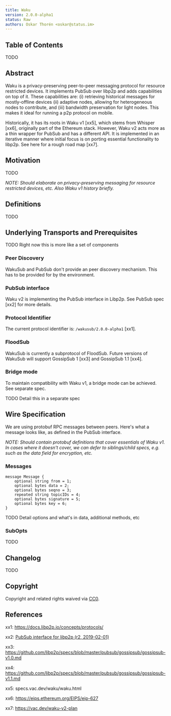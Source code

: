 ```yaml
---
title: Waku
version: 2.0.0-alpha1
status: Raw
authors: Oskar Thorén <oskar@status.im>
---
```


## Table of Contents

TODO

## Abstract

Waku is a privacy-preserving peer-to-peer messaging protocol for resource restricted devices. It implements PubSub over libp2p and adds capabilities on top of it. These capabilities are: (i) retrieving historical messages for mostly-offline devices (ii) adaptive nodes, allowing for heterogeneous nodes to contribute, and (iii) bandwidth preservation for light nodes. This makes it ideal for running a p2p protocol on mobile.

Historically, it has its roots in Waku v1 [xx5], which stems from Whisper [xx6], originally part of the Ethereum stack. However, Waku v2 acts more as a thin wrapper for PubSub and has a different API. It is implemented in an iterative manner where initial focus is on porting essential functionality to libp2p. See here for a rough road map [xx7].

## Motivation

TODO

*NOTE: Should elaborate on privacy-preserving messaging for resource restricted devices, etc. Also Waku v1 history briefly.*

## Definitions

TODO

## Underlying Transports and Prerequisites

TODO Right now this is more like a set of components

### Peer Discovery

WakuSub and PubSub don't provide an peer discovery mechanism. This has to be provided for by the environment.

### PubSub interface

Waku v2 is implementing the PubSub interface in Libp2p. See PubSub spec [xx2] for more details.

### Protocol Identifier

The current protocol identifier is: `/wakusub/2.0.0-alpha1` [xx1].

### FloodSub

WakuSub is currently a subprotocol of FloodSub. Future versions of WakuSub will support GossipSub 1 [xx3] and GossipSub 1.1 [xx4].

### Bridge mode

To maintain compatibility with Waku v1, a bridge mode can be achieved. See separate spec.

TODO Detail this in a separate spec

## Wire Specification

We are using protobuf RPC messages between peers. Here's what a message looks like, as defined in the PubSub interface.


*NOTE: Should contain protobuf definitions that cover essentials of Waku v1. In cases where it doesn't cover, we can defer to siblings/child specs, e.g. such as the data field for encryption, etc.*

### Messages

```
message Message {
	optional string from = 1;
	optional bytes data = 2;
	optional bytes seqno = 3;
	repeated string topicIDs = 4;
	optional bytes signature = 5;
	optional bytes key = 6;
}
```

TODO Detail options and what's in data, additional methods, etc

### SubOpts

TODO

## Changelog

TODO

## Copyright

Copyright and related rights waived via [CC0](https://creativecommons.org/publicdomain/zero/1.0/).

## References

xx1: https://docs.libp2p.io/concepts/protocols/

xx2: [PubSub interface for libp2p (r2, 2019-02-01)](https://github.com/libp2p/specs/blob/master/pubsub/README.md)

xx3: https://github.com/libp2p/specs/blob/master/pubsub/gossipsub/gossipsub-v1.0.md

xx4: https://github.com/libp2p/specs/blob/master/pubsub/gossipsub/gossipsub-v1.1.md

xx5: specs.vac.dev/waku/waku.html

xx6: https://eips.ethereum.org/EIPS/eip-627

xx7: https://vac.dev/waku-v2-plan
